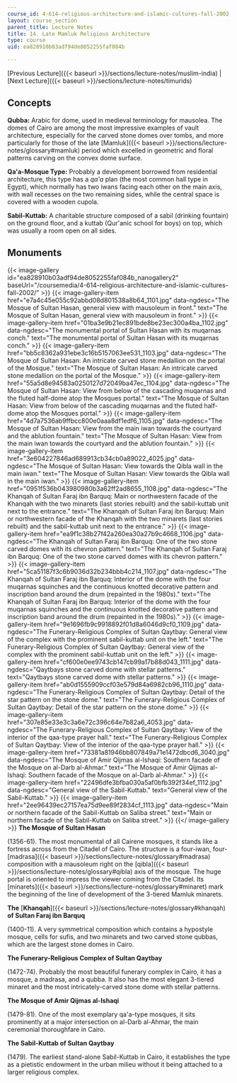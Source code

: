 ```yaml
---
course_id: 4-614-religious-architecture-and-islamic-cultures-fall-2002
layout: course_section
parent_title: Lecture Notes
title: 14. Late Mamluk Religious Architecture
type: course
uid: ea828910b03adf94de8052255faf084b

---
```


[Previous Lecture]({{< baseurl >}}/sections/lecture-notes/muslim-india) | [Next Lecture]({{< baseurl >}}/sections/lecture-notes/timurids)

Concepts
--------

**Qubba:** Arabic for dome, used in medieval terminology for mausolea. The domes of Cairo are among the most impressive examples of vault architecture, especially for the carved stone domes over tombs, and more particularly for those of the late [Mamluk]({{< baseurl >}}/sections/lecture-notes/glossary#mamluk) period which excelled in geometric and floral patterns carving on the convex dome surface.

**Qa'a-Mosque Type:** Probably a development borrowed from residential architecture, this type has a _qa'a_ plan (the most common hall type in Egypt), which normally has two iwans facing each other on the main axis, with wall recesses on the two remaining sides, while the central space is covered with a wooden cupola.

**Sabil-Kuttab:** A charitable structure composed of a sabil (drinking fountain) on the ground floor, and a kuttab (Qur'anic school for boys) on top, which was usually a room open on all sides.

Monuments
---------
{{< image-gallery id="ea828910b03adf94de8052255faf084b_nanogallery2" baseUrl="/coursemedia/4-614-religious-architecture-and-islamic-cultures-fall-2002/" >}}
{{< image-gallery-item href="e7a4c45e055c92abbd08d801538a8b64_1101.jpg" data-ngdesc="The Mosque of Sultan Hasan, general view with mausoleum in front." text="The Mosque of Sultan Hasan, general view with mausoleum in front." >}}
{{< image-gallery-item href="01ba3e9b21ec891bde8be23ec300a4ba_1102.jpg" data-ngdesc="The monumental portal of Sultan Hasan with its muqarnas conch." text="The monumental portal of Sultan Hasan with its muqarnas conch." >}}
{{< image-gallery-item href="bb5c8362a931ebe3c16b5157063ee531_1103.jpg" data-ngdesc="The Mosque of Sultan Hasan: An intricate carved stone medallion on the portal of the Mosque." text="The Mosque of Sultan Hasan: An intricate carved stone medallion on the portal of the Mosque." >}}
{{< image-gallery-item href="55a5d8e94583a0250127d72049ba47ec_1104.jpg" data-ngdesc="The Mosque of Sultan Hasan: View from below of the cascading muqarnas and the fluted half-dome atop the Mosques portal." text="The Mosque of Sultan Hasan: View from below of the cascading muqarnas and the fluted half-dome atop the Mosques portal." >}}
{{< image-gallery-item href="4d7a7536ab9ffbcc800e0aaa8df1edf6_1105.jpg" data-ngdesc="The Mosque of Sultan Hasan: View from the main iwan towards the courtyard and the ablution fountain." text="The Mosque of Sultan Hasan: View from the main iwan towards the courtyard and the ablution fountain." >}}
{{< image-gallery-item href="3e604227846ad689913cb34cb0a89022_4025.jpg" data-ngdesc="The Mosque of Sultan Hasan: View towards the Qibla wall in the main iwan." text="The Mosque of Sultan Hasan: View towards the Qibla wall in the main iwan." >}}
{{< image-gallery-item href="0951f536b043980980b3a62ff2ad8655_1108.jpg" data-ngdesc="The Khanqah of Sultan Faraj ibn Barquq: Main or northwestern facade of the Khanqah with the two minarets (last stories rebuilt) and the sabil-kuttab unit next to the entrance." text="The Khanqah of Sultan Faraj ibn Barquq: Main or northwestern facade of the Khanqah with the two minarets (last stories rebuilt) and the sabil-kuttab unit next to the entrance." >}}
{{< image-gallery-item href="ea9f1c38b27f42a260ea30a27b9c4668_1106.jpg" data-ngdesc="The Khanqah of Sultan Faraj ibn Barquq: One of the two stone carved domes with its chevron pattern." text="The Khanqah of Sultan Faraj ibn Barquq: One of the two stone carved domes with its chevron pattern." >}}
{{< image-gallery-item href="5ca51187f3c6b9036d32b234bbb4c214_1107.jpg" data-ngdesc="The Khanqah of Sultan Faraj ibn Barquq: Interior of the dome with the four muqarnas squinches and the continuous knotted decorative pattern and inscription band around the drum (repainted in the 1980s)." text="The Khanqah of Sultan Faraj ibn Barquq: Interior of the dome with the four muqarnas squinches and the continuous knotted decorative pattern and inscription band around the drum (repainted in the 1980s)." >}}
{{< image-gallery-item href="9e1696fb9c9918892f01d8a6046d9cf0_1109.jpg" data-ngdesc="The Funerary-Religious Complex of Sultan Qaytbay: General view of the complex with the prominent sabil-kuttab unit on the left." text="The Funerary-Religious Complex of Sultan Qaytbay: General view of the complex with the prominent sabil-kuttab unit on the left." >}}
{{< image-gallery-item href="cf600e0ee9743cb147cb99a17b88d043_1111.jpg" data-ngdesc="Qaytbays stone carved dome with stellar patterns." text="Qaytbays stone carved dome with stellar patterns." >}}
{{< image-gallery-item href="ab0d1555909ccf03e579d84a6982cb96_1110.jpg" data-ngdesc="The Funerary-Religious Complex of Sultan Qaytbay: Detail of the star pattern on the stone dome." text="The Funerary-Religious Complex of Sultan Qaytbay: Detail of the star pattern on the stone dome." >}}
{{< image-gallery-item href="307e85e33e3c3a6e72c396c64e7b82a6_4053.jpg" data-ngdesc="The Funerary-Religious Complex of Sultan Qaytbay: View of the interior of the qaa-type prayer hall." text="The Funerary-Religious Complex of Sultan Qaytbay: View of the interior of the qaa-type prayer hall." >}}
{{< image-gallery-item href="73381a81946bb807849a71e1472dbcd6_3040.jpg" data-ngdesc="The Mosque of Amir Qijmas al-Ishaqi: Southern facade of the Mosque on al-Darb al-Ahmar." text="The Mosque of Amir Qijmas al-Ishaqi: Southern facade of the Mosque on al-Darb al-Ahmar." >}}
{{< image-gallery-item href="22496dfe3bfba030a5af0bfb392f34ef_1112.jpg" data-ngdesc="General view of the Sabil-Kuttab." text="General view of the Sabil-Kuttab." >}}
{{< image-gallery-item href="2ee96439ec27157ea75d9ee89f2834cf_1113.jpg" data-ngdesc="Main or northern facade of the Sabil-Kuttab on Saliba street." text="Main or northern facade of the Sabil-Kuttab on Saliba street." >}}
{{</ image-gallery >}}
**The Mosque of Sultan Hasan**

(1356-61). The most monumental of all Cairene mosques, it stands like a fortress across from the Citadel of Cairo. The structure is a four-iwan, four-[madrasa]({{< baseurl >}}/sections/lecture-notes/glossary#madrasa) composition with a mausoleum right on the [qibla]({{< baseurl >}}/sections/lecture-notes/glossary#qibla) axis of the mosque. The huge portal is oriented to impress the viewer coming from the Citadel. Its [minarets]({{< baseurl >}}/sections/lecture-notes/glossary#minaret) mark the beginning of the line of development of the 3-tiered Mamluk minarets.

**The** [**Khanqah**]({{< baseurl >}}/sections/lecture-notes/glossary#khanqah) **of Sultan Faraj ibn Barquq**

(1400-11). A very symmetrical composition which contains a hypostyle mosque, cells for sufis, and two minarets and two carved stone qubbas, which are the largest stone domes in Cairo.

**The Funerary-Religious Complex of Sultan Qaytbay**

(1472-74). Probably the most beautiful funerary complex in Cairo, it has a mosque, a madrasa, and a qubba. It also has the most elegant 3-tiered minaret and the most intricately-carved stone dome with stellar patterns.

**The Mosque of Amir Qijmas al-Ishaqi**

(1479-81). One of the most exemplary qa'a-type mosques, it sits prominently at a major intersection on al-Darb al-Ahmar, the main ceremonial thoroughfare in Cairo.

**The Sabil-Kuttab of Sultan Qaytbay**

(1479). The earliest stand-alone Sabil-Kuttab in Cairo, it establishes the type as a pietistic endowment in the urban milieu without it being attached to a larger religious complex.